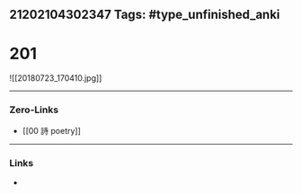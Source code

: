 21202104302347
Tags: #type_unfinished_anki 
---
# 201

![[20180723_170410.jpg]]

---
### Zero-Links
- [[00 詩 poetry]]
---
### Links
-